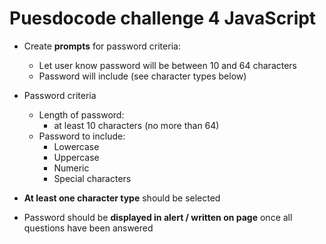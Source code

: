 # Puesdocode challenge 4 JavaScript

* Create **prompts** for password criteria: 
    * Let user know password will be between 10 and 64 characters 
    * Password will include (see character types below)



* Password criteria
    * Length of password:
        * at least 10 characters (no more than 64)
    * Password to include:
        * Lowercase
        * Uppercase
        * Numeric 
        * Special characters 


* **At least one character type** should be selected 


* Password should be **displayed in alert / written on page** once all questions have been answered 